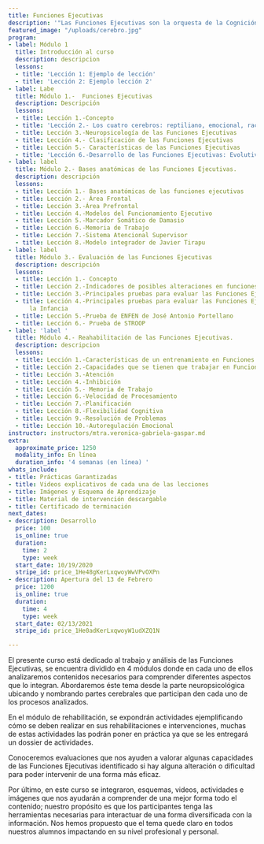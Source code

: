 ```yaml
---
title: Funciones Ejecutivas
description: '"Las Funciones Ejecutivas son la orquesta de la Cognición"'
featured_image: "/uploads/cerebro.jpg"
program:
- label: Módulo 1
  title: Introducción al curso
  description: descripcion
  lessons:
  - title: 'Lección 1: Ejemplo de lección'
  - title: 'Lección 2: Ejemplo lección 2'
- label: Labe
  title: Módulo 1.-  Funciones Ejecutivas
  description: Descripción
  lessons:
  - title: Lección 1.-Concepto
  - title: 'Lección 2.- Los cuatro cerebros: reptiliano, emocional, racional y ejecutivo'
  - title: Lección 3.-Neuropsicología de las Funciones Ejecutivas
  - title: Lección 4.- Clasificación de las Funciones Ejecutivas
  - title: Lección 5.- Características de las Funciones Ejecutivas
  - title: 'Lección 6.-Desarrollo de las Funciones Ejecutivas: Evolutivo y Anatómico'
- label: label
  title: Módulo 2.- Bases anatómicas de las Funciones Ejecutivas.
  description: descripción
  lessons:
  - title: Lección 1.- Bases anatómicas de las funciones ejecutivas
  - title: Lección 2.- Área Frontal
  - title: Lección 3.-Área Prefrontal
  - title: Lección 4.-Modelos del Funcionamiento Ejecutivo
  - title: Lección 5.-Marcador Somático de Damasio
  - title: Lección 6.-Memoria de Trabajo
  - title: Lección 7.-Sistema Atencional Supervisor
  - title: Lección 8.-Modelo integrador de Javier Tirapu
- label: label
  title: Módulo 3.- Evaluación de las Funciones Ejecutivas
  description: descripción
  lessons:
  - title: Lección 1.- Concepto
  - title: Lección 2.-Indicadores de posibles alteraciones en funciones ejecutivas
  - title: Lección 3.-Principales pruebas para evaluar las Funciones Ejecutivas
  - title: Lección 4.-Principales pruebas para evaluar las Funciones Ejecutivas en
      la Infancia
  - title: Lección 5.-Prueba de ENFEN de José Antonio Portellano
  - title: Lección 6.- Prueba de STROOP
- label: 'label '
  title: Módulo 4.- Reahabilitación de las Funciones Ejecutivas.
  description: descripcion
  lessons:
  - title: Lección 1.-Características de un entrenamiento en Funciones Ejecutivas
  - title: Lección 2.-Capacidades que se tienen que trabajar en Funciones Ejecutivas
  - title: Lección 3.-Atención
  - title: Lección 4.-Inhibición
  - title: Lección 5.- Memoria de Trabajo
  - title: Lección 6.-Velocidad de Procesamiento
  - title: Lección 7.-Planificación
  - title: Lección 8.-Flexibilidad Cognitiva
  - title: Lección 9.-Resolución de Problemas
  - title: Lección 10.-Autoregulación Emocional
instructor: instructors/mtra.veronica-gabriela-gaspar.md
extra:
  approximate_price: 1250
  modality_info: En línea
  duration_info: '4 semanas (en línea) '
whats_include:
- title: Prácticas Garantizadas
- title: Videos explicativos de cada una de las lecciones
- title: Imágenes y Esquema de Aprendizaje
- title: Material de intervención descargable
- title: Certificado de terminación
next_dates:
- description: Desarrollo
  price: 100
  is_online: true
  duration:
    time: 2
    type: week
  start_date: 10/19/2020
  stripe_id: price_1He48gKerLxqwoyWwVPvOXPn
- description: Apertura del 13 de Febrero
  price: 1200
  is_online: true
  duration:
    time: 4
    type: week
  start_date: 02/13/2021
  stripe_id: price_1He0adKerLxqwoyW1udXZQ1N

---
```

El presente curso está dedicado al trabajo y análisis de las Funciones Ejecutivas, se encuentra dividido en 4 módulos donde en cada uno de ellos analizaremos contenidos necesarios para comprender diferentes aspectos que lo integran. Abordaremos éste tema desde la parte neuropsicológica ubicando y nombrando partes cerebrales que participan den cada uno de los procesos analizados.

En el módulo de rehabilitación, se expondrán actividades ejemplificando cómo se deben realizar en sus rehabilitaciones e intervenciones, muchas de estas actividades las podrán poner en práctica ya que se les entregará un dossier de actividades.

Conoceremos evaluaciones que nos ayuden a valorar algunas capacidades de las Funciones Ejecutivas identificado si hay alguna alteración o dificultad para poder intervenir de una forma más eficaz.

Por último, en este curso se integraron, esquemas, videos, actividades e imágenes que nos ayudarán a comprender de una mejor forma todo el contenido; nuestro propósito es que los participantes tenga las herramientas necesarias para interactuar de una forma diversificada con la información. Nos hemos propuesto que el tema quede claro en todos nuestros alumnos impactando en su nivel profesional y personal.